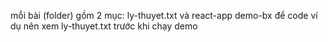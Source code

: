mỗi bài (folder) gồm 2 mục: ly-thuyet.txt và react-app demo-bx để code ví dụ
    nên xem ly-thuyet.txt trước khi chạy demo 